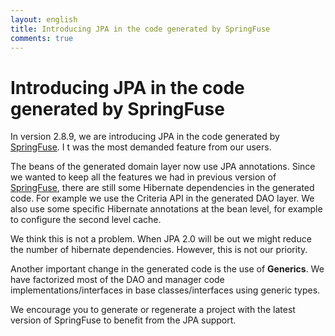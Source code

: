 ```yaml
---
layout: english
title: Introducing JPA in the code generated by SpringFuse
comments: true
---
```


# Introducing JPA in the code generated by SpringFuse

In version 2.8.9, we are introducing JPA in the code generated by <a href="http://www.springfuse.com">SpringFuse</a>. I
t was the most demanded feature from our users.

The beans of the generated domain layer now use JPA annotations. 
Since we wanted to keep all the features we had in previous version of <a href="http://www.springfuse.com">SpringFuse</a>, 
there are still some Hibernate dependencies in the generated code. For example we use the Criteria API in the generated DAO layer. 
We also use some specific Hibernate annotations at the bean level, for example to configure the second level cache.

We think this is not a problem. When JPA 2.0 will be out we might reduce the number of hibernate dependencies. 
However, this is not our priority.

Another important change in the generated code is the use of <b>Generics</b>. 
We have factorized most of the DAO and manager code implementations/interfaces in base classes/interfaces using generic types.

We encourage you to generate or regenerate a project with the latest version of SpringFuse to benefit from the JPA support.